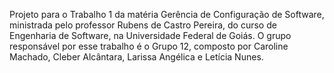 Projeto para o Trabalho 1 da matéria Gerência de Configuração de Software, ministrada pelo professor Rubens de Castro Pereira, do curso de Engenharia de Software, na Universidade Federal de Goiás.
O grupo responsável por esse trabalho é o Grupo 12, composto por Caroline Machado, Cleber Alcântara, Larissa Angélica e Letícia Nunes.